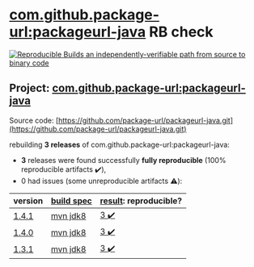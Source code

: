 [com.github.package-url:packageurl-java](https://search.maven.org/artifact/com.github.package-url/packageurl-java/) RB check
=======

[![Reproducible Builds](https://reproducible-builds.org/images/logos/rb.svg) an independently-verifiable path from source to binary code](https://reproducible-builds.org/)

## Project: [com.github.package-url:packageurl-java](https://search.maven.org/artifact/com.github.package-url/packageurl-java/)

Source code: [https://github.com/package-url/packageurl-java.git](https://github.com/package-url/packageurl-java.git)

rebuilding **3 releases** of com.github.package-url:packageurl-java:
- **3** releases were found successfully **fully reproducible** (100% reproducible artifacts :heavy_check_mark:),
- 0 had issues (some unreproducible artifacts :warning:):

| version | [build spec](BUILDSPEC.md) | [result](https://reproducible-builds.org/docs/jvm/): reproducible? |
| -- | --------- | ------ |
| [1.4.1](https://search.maven.org/artifact/com.github.package-url/packageurl-java/1.4.1/pom) | [mvn jdk8](packageurl-java-1.4.1.buildspec) | [3 :heavy_check_mark: ](packageurl-java-1.4.1.buildcompare) |
| [1.4.0](https://search.maven.org/artifact/com.github.package-url/packageurl-java/1.4.0/pom) | [mvn jdk8](packageurl-java-1.4.0.buildspec) | [3 :heavy_check_mark: ](packageurl-java-1.4.0.buildcompare) |
| [1.3.1](https://search.maven.org/artifact/com.github.package-url/packageurl-java/1.3.1/pom) | [mvn jdk8](packageurl-java-1.3.1.buildspec) | [3 :heavy_check_mark: ](packageurl-java-1.3.1.buildcompare) |
